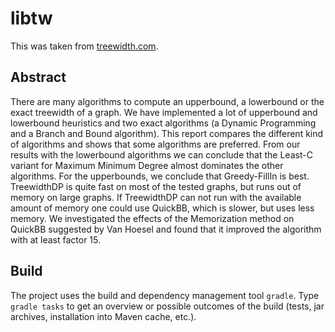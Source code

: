 # libtw

This was taken from [treewidth.com](http://www.treewidth.com).

## Abstract

There are many algorithms to compute an upperbound, a lowerbound or the exact treewidth of a graph. We have implemented a lot of upperbound and lowerbound heuristics and two exact algorithms (a Dynamic Programming and a Branch and Bound algorithm). This report compares the different kind of algorithms and shows that some algorithms are preferred. From our results with the lowerbound algorithms we can conclude that the Least-C variant for Maximum Minimum Degree almost dominates the other algorithms. For the upperbounds, we conclude that Greedy-FillIn is best. TreewidthDP is quite fast on most of the tested graphs, but runs out of memory on large graphs. If TreewidthDP can not run with the available amount of memory one could use QuickBB, which is slower, but uses less memory. We investigated the effects of the Memorization method on QuickBB suggested by Van Hoesel and found that it improved the algorithm with at least factor 15.

## Build
The project uses the build and dependency management tool `gradle`. Type `gradle tasks` to get an overview or possible outcomes of the build (tests, jar archives, installation into Maven cache, etc.).
